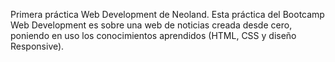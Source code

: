 Primera práctica Web Development de Neoland.
Esta práctica del Bootcamp Web Development es sobre una web de noticias creada desde cero, poniendo en uso los conocimientos aprendidos (HTML, CSS y diseño Responsive).
